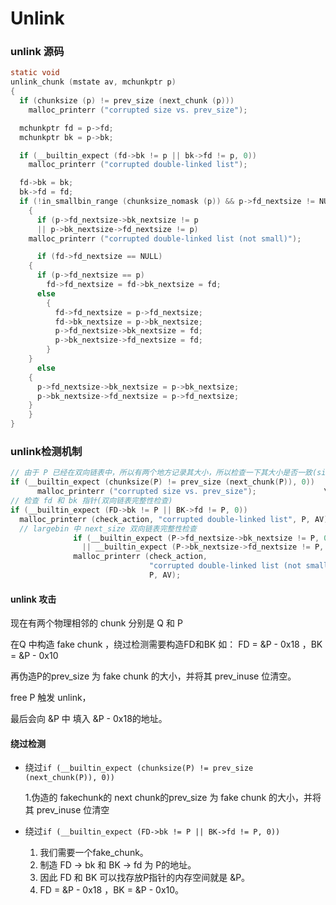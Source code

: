 # Unlink

### unlink 源码

```C
static void
unlink_chunk (mstate av, mchunkptr p)
{
  if (chunksize (p) != prev_size (next_chunk (p)))
    malloc_printerr ("corrupted size vs. prev_size");

  mchunkptr fd = p->fd;
  mchunkptr bk = p->bk;

  if (__builtin_expect (fd->bk != p || bk->fd != p, 0))
    malloc_printerr ("corrupted double-linked list");

  fd->bk = bk;
  bk->fd = fd;
  if (!in_smallbin_range (chunksize_nomask (p)) && p->fd_nextsize != NULL)
    {
      if (p->fd_nextsize->bk_nextsize != p
	  || p->bk_nextsize->fd_nextsize != p)
	malloc_printerr ("corrupted double-linked list (not small)");

      if (fd->fd_nextsize == NULL)
	{
	  if (p->fd_nextsize == p)
	    fd->fd_nextsize = fd->bk_nextsize = fd;
	  else
	    {
	      fd->fd_nextsize = p->fd_nextsize;
	      fd->bk_nextsize = p->bk_nextsize;
	      p->fd_nextsize->bk_nextsize = fd;
	      p->bk_nextsize->fd_nextsize = fd;
	    }
	}
      else
	{
	  p->fd_nextsize->bk_nextsize = p->bk_nextsize;
	  p->bk_nextsize->fd_nextsize = p->fd_nextsize;
	}
    }
}
```

### unlink检测机制

```C
// 由于 P 已经在双向链表中，所以有两个地方记录其大小，所以检查一下其大小是否一致(size检查)
if (__builtin_expect (chunksize(P) != prev_size (next_chunk(P)), 0))      \
      malloc_printerr ("corrupted size vs. prev_size");               \
// 检查 fd 和 bk 指针(双向链表完整性检查)
if (__builtin_expect (FD->bk != P || BK->fd != P, 0))                      \
  malloc_printerr (check_action, "corrupted double-linked list", P, AV);  \
  // largebin 中 next_size 双向链表完整性检查 
              if (__builtin_expect (P->fd_nextsize->bk_nextsize != P, 0)              \
                || __builtin_expect (P->bk_nextsize->fd_nextsize != P, 0))    \
              malloc_printerr (check_action,                                      \
                               "corrupted double-linked list (not small)",    \
                               P, AV); 
```

#### unlink 攻击

现在有两个物理相邻的 chunk 分别是 Q 和 P

在Q 中构造  fake chunk ，绕过检测需要构造FD和BK 如： FD = &P - 0x18 ，BK = &P - 0x10

再伪造P的prev_size 为 fake chunk 的大小，并将其 prev_inuse 位清空。

free P 触发 unlink，

最后会向 &P 中 填入 &P - 0x18的地址。

#### 绕过检测

* 绕过`if (__builtin_expect (chunksize(P) != prev_size (next_chunk(P)), 0)) `

  1.伪造的 fakechunk的 next chunk的prev_size 为 fake chunk 的大小，并将其 prev_inuse 位清空

* 绕过`if (__builtin_expect (FD->bk != P || BK->fd != P, 0)) `

  1. 我们需要一个fake_chunk。
  2. 制造 FD -> bk  和 BK -> fd 为 P的地址。
  3. 因此 FD 和 BK 可以找存放P指针的内存空间就是 &P。
  4. FD = &P - 0x18 ，BK = &P - 0x10。



